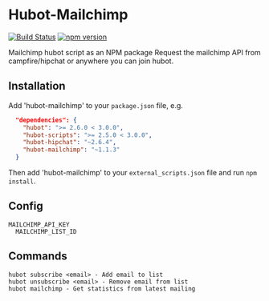 # Hubot-Mailchimp

[![Build Status](https://travis-ci.org/hubot-scripts/hubot-mailchimp.svg)](https://travis-ci.org/hubot-scripts/hubot-mailchimp)
[![npm version](https://badge.fury.io/js/hubot-mailchimp.svg)](http://badge.fury.io/js/hubot-mailchimp)

Mailchimp hubot script as an NPM package
Request the mailchimp API from campfire/hipchat or anywhere you can join hubot.


## Installation

Add 'hubot-mailchimp' to your `package.json` file, e.g.

```json
  "dependencies": {
    "hubot": ">= 2.6.0 < 3.0.0",
    "hubot-scripts": ">= 2.5.0 < 3.0.0",
    "hubot-hipchat": "~2.6.4",
    "hubot-mailchimp": "~1.1.3"
  }
```

Then add 'hubot-mailchimp' to your `external_scripts.json` file and run `npm install`.


## Config

    MAILCHIMP_API_KEY
	  MAILCHIMP_LIST_ID

## Commands

    hubot subscribe <email> - Add email to list
    hubot unsubscribe <email> - Remove email from list
    hubot mailchimp - Get statistics from latest mailing

